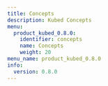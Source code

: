 ```yaml
---
title: Concepts
description: Kubed Concepts
menu:
  product_kubed_0.8.0:
    identifier: concepts
    name: Concepts
    weight: 20
menu_name: product_kubed_0.8.0
info:
  version: 0.8.0
---
```


